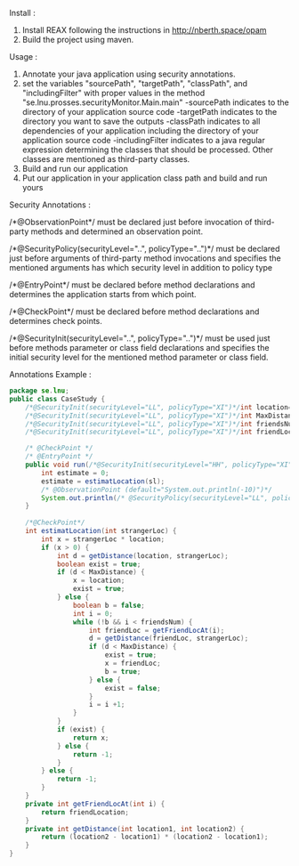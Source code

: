 Install :
1. Install REAX following the instructions in http://nberth.space/opam
2. Build the project using maven.

Usage :
1. Annotate your java application using security annotations.
2. set the variables "sourcePath", "targetPath", "classPath", and "includingFilter" with proper values 
in the method "se.lnu.prosses.securityMonitor.Main.main"
    -sourcePath indicates to the directory of your application source code
    -targetPath indicates to the directory you want to save the outputs
    -classPath indicates to all dependencies of your application including the directory of your application source code
    -includingFilter indicates to a java regular expression determining the classes that should be processed. 
     Other classes are mentioned as third-party classes.
3. Build and run our application
4. Put our application in your application class path and build and run yours

Security Annotations :

/\*@ObservationPoint\*/ must be declared just before invocation of third-party methods and determined an observation point.

/\*@SecurityPolicy(securityLevel="..", policyType="..")\*/ must be declared just before arguments of third-party method invocations
and specifies the mentioned arguments has which security level in addition to policy type

/\*@EntryPoint\*/ must be declared before method declarations and determines the application starts from which point.

/\*@CheckPoint\*/ must be declared before method declarations and determines check points.

/\*@SecurityInit(securityLevel="..", policyType="..")\*/ must be used just before methods parameter or class field declarations
and specifies the initial security level for the mentioned method parameter or class field.

Annotations Example  : 


```java
package se.lnu;
public class CaseStudy {
	/*@SecurityInit(securityLevel="LL", policyType="XI")*/int location=2;
	/*@SecurityInit(securityLevel="LL", policyType="XI")*/int MaxDistance=10;
	/*@SecurityInit(securityLevel="LL", policyType="XI")*/int friendsNum=2;
	/*@SecurityInit(securityLevel="LL", policyType="XI")*/int friendLocation=3;

	/* @CheckPoint */
	/* @EntryPoint */
	public void run(/*@SecurityInit(securityLevel="HH", policyType="XI")*/int sl) {
		int estimate = 0;
		estimate = estimatLocation(sl);
		/* @ObservationPoint (default="System.out.println(-10)")*/
		System.out.println(/* @SecurityPolicy(securityLevel="LL", policyType="XI") */estimate);
	}
	
	/*@CheckPoint*/
	int estimatLocation(int strangerLoc) {
		int x = strangerLoc * location;
		if (x > 0) {
			int d = getDistance(location, strangerLoc);
			boolean exist = true;
			if (d < MaxDistance) {
				x = location;
				exist = true;
			} else {
				boolean b = false;
				int i = 0;
				while (!b && i < friendsNum) {
					int friendLoc = getFriendLocAt(i);
					d = getDistance(friendLoc, strangerLoc);
					if (d < MaxDistance) {
						exist = true;
						x = friendLoc;
						b = true;
					} else {
						exist = false;
					}
					i = i +1;
				}
			}
			if (exist) {
				return x;
			} else {
				return -1;
			}
		} else {
			return -1;
		}
	}
	private int getFriendLocAt(int i) {
		return friendLocation;
	}
	private int getDistance(int location1, int location2) {
		return (location2 - location1) * (location2 - location1);
	}
}
```


